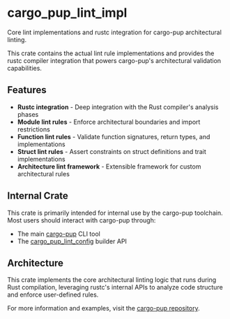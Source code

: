 # cargo_pup_lint_impl

Core lint implementations and rustc integration for cargo-pup architectural linting.

This crate contains the actual lint rule implementations and provides the rustc compiler integration that powers cargo-pup's architectural validation capabilities.

## Features

- **Rustc integration** - Deep integration with the Rust compiler's analysis phases
- **Module lint rules** - Enforce architectural boundaries and import restrictions
- **Function lint rules** - Validate function signatures, return types, and implementations  
- **Struct lint rules** - Assert constraints on struct definitions and trait implementations
- **Architecture lint framework** - Extensible framework for custom architectural rules

## Internal Crate

This crate is primarily intended for internal use by the cargo-pup toolchain. Most users should interact with cargo-pup through:

- The main [cargo-pup](https://crates.io/crates/cargo_pup) CLI tool
- The [cargo_pup_lint_config](https://crates.io/crates/cargo_pup_lint_config) builder API

## Architecture

This crate implements the core architectural linting logic that runs during Rust compilation, leveraging rustc's internal APIs to analyze code structure and enforce user-defined rules.

For more information and examples, visit the [cargo-pup repository](https://github.com/datadog/cargo-pup).

